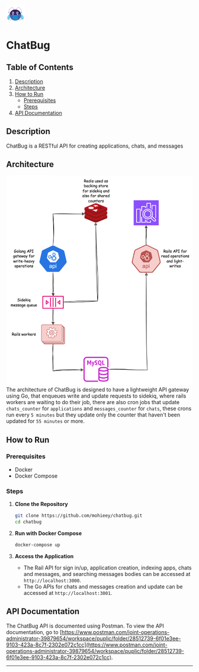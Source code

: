 <img width="50" height="50" src="./bugbug.jpg" alt="Resume application project app icon">

# ChatBug

## Table of Contents

1. [Description](#description)
2. [Architecture](#architecture)
3. [How to Run](#how-to-run)
   - [Prerequisites](#prerequisites)
   - [Steps](#steps)
4. [API Documentation](#api-documentation)

## Description

ChatBug is a RESTful API for creating applications, chats, and messages

## Architecture

![arch](arch.png)
The architecture of ChatBug is designed to have a lightweight API gateway using Go, that enqueues write and update requests to sidekiq, where rails workers are waiting to do their job, there are also cron jobs that update `chats_counter` for `applications` and `messages_counter` for `chats`, these crons run every `5 minutes` but they update only the counter that haven't been updated for `55 minutes` or more.

## How to Run

### Prerequisites

- Docker
- Docker Compose

### Steps

1. **Clone the Repository**

   ```bash
   git clone https://github.com/mohieey/chatbug.git
   cd chatbug
   ```

2. **Run with Docker Compose**

   ```bash
   docker-compose up
   ```

3. **Access the Application**

   - The Rail API for sign in/up, application creation, indexing apps, chats and messages, and searching messages bodies can be accessed at `http://localhost:3000`.
   - The Go APIs for chats and messages creation and update can be accessed at `http://localhost:3001`.

## API Documentation

The ChatBug API is documented using Postman. To view the API documentation, go to [https://www.postman.com/joint-operations-administrator-39879654/workspace/puplic/folder/28512739-6f01e3ee-9103-423a-8c7f-2302e072c1cc](https://www.postman.com/joint-operations-administrator-39879654/workspace/puplic/folder/28512739-6f01e3ee-9103-423a-8c7f-2302e072c1cc).

---
